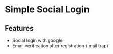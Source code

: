 # Simple Social Login
## Features
* Social login with google
* Email verification after registration ( mail trap)


